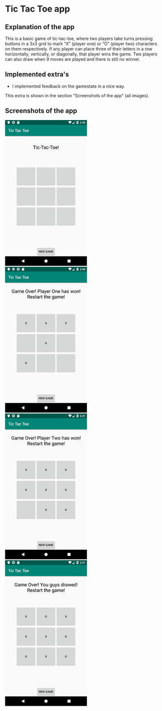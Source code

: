 # Tic Tac Toe app

## Explanation of the app
This is a basic game of tic-tac-toe, where two players take turns pressing buttons in a 3x3 grid to mark “X” (player one) or “O” (player two) characters on them respectively. If any player can place three of their letters in a row horizontally, vertically, or diagonally, that player wins the game. Two players can also draw when 9 moves are played and there is still no winner.

## Implemented extra's
- I implemented feedback on the gamestate in a nice way.

This extra is shown in the section "Screenshots of the app" (all images).

## Screenshots of the app
![](https://github.com/Huikie/Tic_Tac_Toe/blob/master/doc/begin.png)
![](https://github.com/Huikie/Tic_Tac_Toe/blob/master/doc/player_one.png)
![](https://github.com/Huikie/Tic_Tac_Toe/blob/master/doc/player_two.png)
![](https://github.com/Huikie/Tic_Tac_Toe/blob/master/doc/draw.png)
